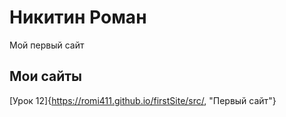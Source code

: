 # Никитин Роман
Мой первый сайт

## Мои сайты

[Урок 12]{https://romi411.github.io/firstSite/src/, "Первый сайт"}
